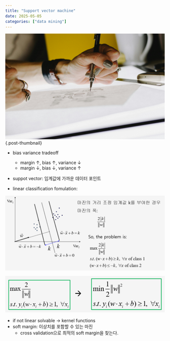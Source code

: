 ```yaml
---
title: "Support vector machine"
date: 2025-05-05
categories: ["data mining"]
---
```


![](/img/human-thumb.jpg){.post-thumbnail}

- bias variance tradeoff
    - margin ↑, bias ↑, variance ↓
    - margin ↓, bias ↓, variance ↑

- suppot vector: 임계값에 가까운 데이터 포인트
- linear classification fomulation:

![](img/2025-05-05-10-49-25.png)

![](img/2025-05-05-10-49-34.png)

- if not linear solvable → kernel functions
- soft margin: 이상치를 포함할 수 있는 마진
    - cross validation으로 최적의 soft margin을 찾는다.
